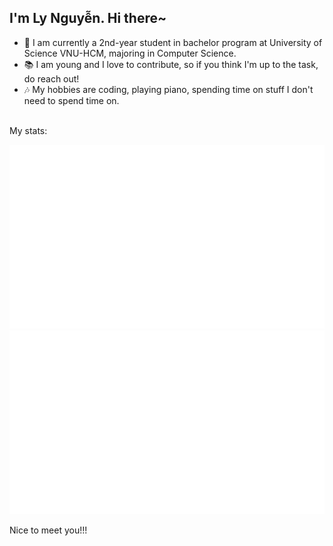 ## I'm Ly Nguyễn. Hi there~

- 🌱 I am currently a 2nd-year student in bachelor program at University of Science VNU-HCM, majoring in Computer Science.
- 📚 I am young and I love to contribute, so if you think I'm up to the task, do reach out!
- 🎶 My hobbies are coding, playing piano, spending time on stuff I don't need to spend time on.
<br>
My stats:
<p align="center">
<img src="https://github.com/sxweetlollipop2912/github-stats/blob/master/generated/overview.svg#gh-dark-mode-only">
<img src="https://github.com/sxweetlollipop2912/github-stats/blob/master/generated/languages.svg#gh-dark-mode-only">
</p>

Nice to meet you!!!
